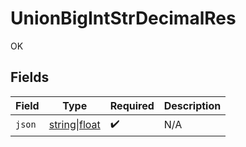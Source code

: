 # UnionBigIntStrDecimalRes

OK


## Fields

| Field                                                                | Type                                                                 | Required                                                             | Description                                                          |
| -------------------------------------------------------------------- | -------------------------------------------------------------------- | -------------------------------------------------------------------- | -------------------------------------------------------------------- |
| `json`                                                               | [string\|float](../../Models/Operations/UnionBigIntStrDecimalJson.md) | :heavy_check_mark:                                                   | N/A                                                                  |